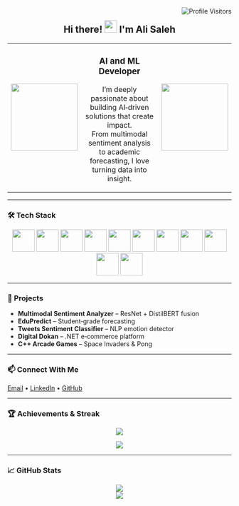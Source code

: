 <!-- Profile Visits -->
<a href="https://komarev.com/ghpvc/?username=hafizalisaleh">
  <img align="right" src="https://komarev.com/ghpvc/?username=hafizalisaleh&label=Visitors&color=0e75b6&style=flat" alt="Profile Visitors" />
</a>

<!-- Intro Message -->
<h2 align="center">
  Hi there! <img src="https://media.giphy.com/media/hvRJCLFzcasrR4ia7z/giphy.gif" width="28"> I'm Ali Saleh
</h2>

<!-- Data-Themed GIFs and Bio in Table Format -->
<table>
  <tr>
    <td><img src="https://media.giphy.com/media/Nx0rz3jtxtEre/giphy.gif" width="150px"></td>
    <td align="center">
      <h3>AI and ML Developer</h3>
      <p>
        I’m deeply passionate about building AI‑driven solutions that create impact.<br>
        From multimodal sentiment analysis to academic forecasting, I love turning data into insight.
      </p>
    </td>
    <td><img src="https://media.giphy.com/media/1ynCEtlgMPAeNAqdnu/giphy.gif" width="150px"></td>
  </tr>
</table>


---

### 🛠️ Tech Stack
<div align="center">
  <img src="https://techstack-generator.vercel.app/html-icon.svg"   width="50"/>
  <img src="https://techstack-generator.vercel.app/css-icon.svg"    width="50"/>
  <img src="https://techstack-generator.vercel.app/js-icon.svg"     width="50"/>
  <img src="https://techstack-generator.vercel.app/react-icon.svg"  width="50"/>
  <img src="https://techstack-generator.vercel.app/python-icon.svg" width="50"/>
  <img src="https://techstack-generator.vercel.app/cpp-icon.svg"    width="50"/>
  <img src="https://techstack-generator.vercel.app/csharp-icon.svg" width="50"/>
  <img src="https://techstack-generator.vercel.app/django-icon.svg" width="50"/>
  <img src="https://techstack-generator.vercel.app/mysql-icon.svg"  width="50"/>
  <img src="https://techstack-generator.vercel.app/docker-icon.svg" width="50"/>
  <img src="https://techstack-generator.vercel.app/github-icon.svg" width="50"/>
</div>

---

### 📌 Projects
- **Multimodal Sentiment Analyzer** – ResNet + DistilBERT fusion  
- **EduPredict** – Student‑grade forecasting  
- **Tweets Sentiment Classifier** – NLP emotion detector  
- **Digital Dokan** – .NET e‑commerce platform  
- **C++ Arcade Games** – Space Invaders & Pong

---

### 📫 Connect With Me
[Email](mailto:alisaleh7214@gmail.com) • [LinkedIn](https://www.linkedin.com/in/hafiz-ali-saleh-823027254) • [GitHub](https://github.com/hafizalisaleh)

---

### 🏆 Achievements & Streak

<p align="center">
  <img src="https://github-profile-trophy.vercel.app/?username=hafizalisaleh&theme=matrix&no-frame=true&row=1&column=4" />
</p>

<p align="center">
  <img src="https://github-readme-streak-stats.herokuapp.com/?user=hafizalisaleh&theme=radical&border=7F3FBF&background=0D1117" />
</p>

---

### 📈 GitHub Stats
<p align="center">
  <img src="https://github-readme-stats.vercel.app/api?username=hafizalisaleh&show_icons=true&theme=tokyonight" /><br>
  <img src="https://github-readme-stats.vercel.app/api/top-langs/?username=hafizalisaleh&layout=compact&theme=tokyonight" />
</p>
